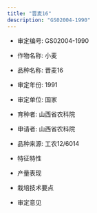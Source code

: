 ```yaml
---
title: "晋麦16"
description: "GS02004-1990"
---
```

* 审定编号:  GS02004-1990

*  作物名称:  小麦

*  品种名称:  晋麦16

*  审定年份:  1991

*  审定单位:  国家

* 育种者:  山西省农科院

*  申请者:  山西省农科院

*  品种来源:  工农12/6014

*  特征特性


*  产量表现


*  栽培技术要点


*  审定意见


